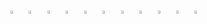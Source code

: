 <a href="mailto:abdullahsoyuoz@gmail.com"><img src="https://cdn2.iconfinder.com/data/icons/social-icons-33/128/Google-512.png" width="3.5%"/></a> &nbsp;
<a href="mailto:abdullahsoyuoz@hotmail.com"><img src="https://cdn4.iconfinder.com/data/icons/social-media-logos-6/512/78-microsoft-512.png" width="3.5%"/></a> &nbsp;
<a href="mailto:abdullahsoyuoz@icloud.com"><img src="https://cdn2.iconfinder.com/data/icons/social-icons-33/128/Apple-512.png" width="3.5%"/></a> &nbsp;
[<img src="https://cdn2.iconfinder.com/data/icons/social-media-2285/512/1_Linkedin_unofficial_colored_svg-1024.png" width="3.5%"/>](https://www.linkedin.com/in/abdullahsoyuoz/)  &nbsp;
[<img src="https://cdn4.iconfinder.com/data/icons/social-media-logos-6/512/71-github-256.png" width="3.5%"/>](https://github.com/abdullahsoyuoz)  &nbsp;
[<img src="https://cdn2.iconfinder.com/data/icons/social-media-2285/512/1_Instagram_colored_svg_1-1024.png" width="3.5%"/>](https://www.instagram.com/abdullahsoyuoz/)  &nbsp;
[<img src="https://cdn2.iconfinder.com/data/icons/social-media-2285/512/1_Twitter_colored_svg-1024.png" width="3.5%"/>](https://twitter.com/abdullahsoyuoz)  &nbsp;
[<img src="https://cdn2.iconfinder.com/data/icons/social-media-2285/512/1_Facebook2_colored_svg-1024.png" width="3.5%"/>](https://www.facebook.com/abdullahsoyuoz)  &nbsp;
[<img src="https://cdn2.iconfinder.com/data/icons/social-media-2285/512/1_Youtube_colored_svg-1024.png" width="3.5%"/>](https://www.youtube.com/@abdullahsoyuoz)  &nbsp;
[<img src="https://cdn4.iconfinder.com/data/icons/social-media-circle-7/512/Medium_circle-512.png" width="3.5%"/>](https://medium.com/@abdullahsoyuoz)  &nbsp;
[<img src="https://cdn1.iconfinder.com/data/icons/apps-9/64/pexels-apps-platform-512.png" width="3.5%"/>](https://www.pexels.com/tr-tr/@abdullah-soyuoz-137934832/)  &nbsp;
